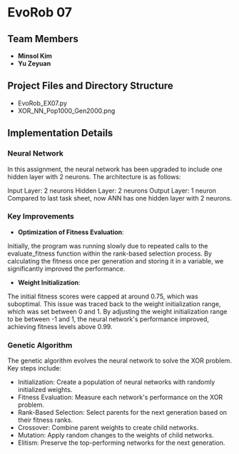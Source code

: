 # EvoRob 07

## Team Members
- **Minsol Kim**
- **Yu Zeyuan**

## Project Files and Directory Structure
- EvoRob_EX07.py
- XOR_NN_Pop1000_Gen2000.png

## Implementation Details
### Neural Network

In this assignment, the neural network has been upgraded to include one hidden layer with 2 neurons. The architecture is as follows:

Input Layer: 2 neurons
Hidden Layer: 2 neurons
Output Layer: 1 neuron
Compared to last task sheet, now ANN has one hidden layer with 2 neurons. 

### Key Improvements
- **Optimization of Fitness Evaluation**:

Initially, the program was running slowly due to repeated calls to the evaluate_fitness function within the rank-based selection process.
By calculating the fitness once per generation and storing it in a variable, we significantly improved the performance.

- **Weight Initialization**:

The initial fitness scores were capped at around 0.75, which was suboptimal.
This issue was traced back to the weight initialization range, which was set between 0 and 1.
By adjusting the weight initialization range to be between -1 and 1, the neural network's performance improved, achieving fitness levels above 0.99.


### Genetic Algorithm
The genetic algorithm evolves the neural network to solve the XOR problem. Key steps include:

- Initialization: Create a population of neural networks with randomly initialized weights.
- Fitness Evaluation: Measure each network's performance on the XOR problem.
- Rank-Based Selection: Select parents for the next generation based on their fitness ranks.
- Crossover: Combine parent weights to create child networks.
- Mutation: Apply random changes to the weights of child networks.
- Elitism: Preserve the top-performing networks for the next generation.

